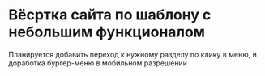 # Вёсртка сайта по шаблону с небольшим функционалом
Планируется добавить переход к нужному разделу по клику в меню, и доработка бургер-меню в мобильном разрешении
